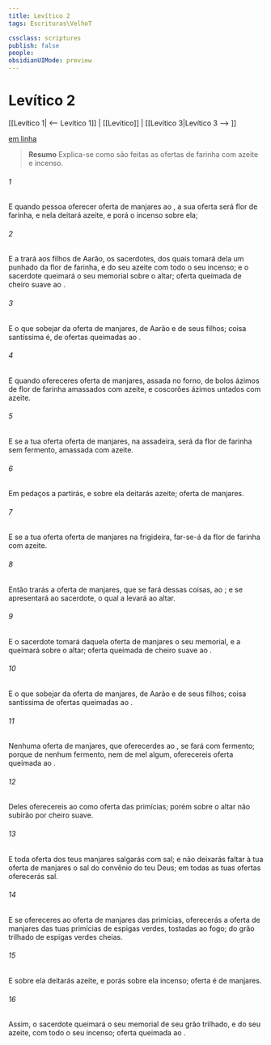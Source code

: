 ```yaml
---
title: Levítico 2
tags: Escrituras\VelhoT

cssclass: scriptures
publish: false
people:
obsidianUIMode: preview
---
```


# Levítico 2
[[Levítico 1| <-- Levítico 1]] | [[Levítico]] | [[Levítico 3|Levítico 3 --> ]]

[em linha](https://churchofjesuschrist.org/study/scriptures/ot/lev/2?lang=por)

> __Resumo__
Explica-se como são feitas as ofertas de farinha com azeite e incenso.

###### 1 
E quando  pessoa oferecer oferta de manjares ao , a sua oferta será  flor de farinha, e nela deitará azeite, e porá o incenso sobre ela;

###### 2 
E a trará aos filhos de Aarão, os sacerdotes,  dos quais tomará dela um punhado da flor de farinha, e do seu azeite com todo o seu incenso; e o sacerdote queimará o seu memorial sobre o altar; oferta queimada  de cheiro suave ao .

###### 3 
E o que sobejar da oferta de manjares,  de Aarão e de seus filhos; coisa santíssima é, de ofertas queimadas ao .

###### 4 
E quando ofereceres oferta de manjares, assada no forno,  de bolos ázimos de flor de farinha amassados com azeite, e coscorões ázimos untados com azeite.

###### 5 
E se a tua oferta  oferta de manjares,  na assadeira, será da flor de farinha sem fermento, amassada com azeite.

###### 6 
Em pedaços a partirás, e sobre ela deitarás azeite; oferta  de manjares.

###### 7 
E se a tua oferta  oferta de manjares  na frigideira, far-se-á da flor de farinha com azeite.

###### 8 
Então trarás a oferta de manjares, que se fará dessas coisas, ao ; e se apresentará ao sacerdote, o qual a levará ao altar.

###### 9 
E o sacerdote tomará daquela oferta de manjares o seu memorial, e a queimará sobre o altar; oferta queimada  de cheiro suave ao .

###### 10 
E o que sobejar da oferta de manjares,  de Aarão e de seus filhos; coisa santíssima  de ofertas queimadas ao .

###### 11 
Nenhuma oferta de manjares, que oferecerdes ao , se fará com fermento; porque de nenhum fermento, nem de mel algum, oferecereis oferta queimada ao .

###### 12 
Deles oferecereis ao  como oferta das primícias; porém sobre o altar não subirão por cheiro suave.

###### 13 
E toda oferta dos teus manjares salgarás com sal; e não deixarás faltar à tua oferta de manjares o sal do convênio do teu Deus; em todas as tuas ofertas oferecerás sal.

###### 14 
E se ofereceres ao  oferta de manjares das primícias, oferecerás a oferta de manjares das tuas primícias de espigas verdes, tostadas ao fogo;  do grão trilhado de espigas verdes cheias.

###### 15 
E sobre ela deitarás azeite, e porás sobre ela incenso; oferta é de manjares.

###### 16 
Assim, o sacerdote queimará o seu memorial de seu grão trilhado, e do seu azeite, com todo o seu incenso; oferta queimada  ao .

